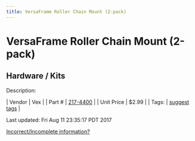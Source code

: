 ```yaml
---
title: VersaFrame Roller Chain Mount (2-pack)
---
```


# VersaFrame Roller Chain Mount (2-pack)
## Hardware / Kits
Description: 	 

| Vendor | Vex | 
| Part # | [217-4400](http://www.vexrobotics.com/vexpro/versaframe/linear-motion.html) | 
| Unit Price | $2.99 | 
| Tags: | [suggest tags](https://docs.google.com/forms/d/e/1FAIpQLSeWyY8v3RgOty-MyWmh9U0iivNYN_molChYyS-0U-o-kOAv_g/viewform) | 

Last updated: Fri Aug 11 23:35:17 PDT 2017

 [Incorrect/Incomplete information?](https://docs.google.com/forms/d/e/1FAIpQLSeWyY8v3RgOty-MyWmh9U0iivNYN_molChYyS-0U-o-kOAv_g/viewform)